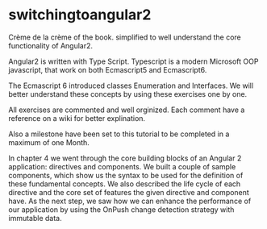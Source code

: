# switchingtoangular2

Crème de la crème of the book. simplified to well understand the core functionality of Angular2.

Angular2 is written with Type Script.
Typescript is a modern Microsoft OOP javascript, that work on both Ecmascript5 and Ecmascript6.

The Ecmascript 6 introduced classes Enumeration and Interfaces.
We will better understand these concepts by using these exercises one by one.

All exercises are commented and well orginized.
Each comment have a reference on a wiki for better explination.

Also a milestone have been set to this tutorial to be completed in a maximum of one Month.

In chapter 4 we went through the core building blocks of an Angular 2 application:
directives and components. We built a couple of sample components, which show
us the syntax to be used for the definition of these fundamental concepts. We also
described the life cycle of each directive and the core set of features the given directive
and component have. As the next step, we saw how we can enhance the performance
of our application by using the OnPush change detection strategy with immutable data.